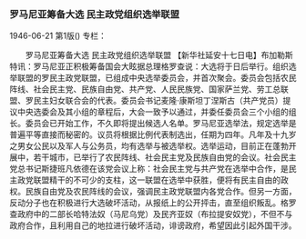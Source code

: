 ### 罗马尼亚筹备大选  民主政党组织选举联盟

1946-06-21
第1版()
专栏：

　　罗马尼亚筹备大选
    民主政党组织选举联盟
    【新华社延安十七日电】布加勒斯特讯：罗马尼亚正积极筹备国会大眩据总理格罗查说：大选将于日后举行。组织选举联盟的罗民主政党联盟，已组成中央选举委员会，并首次聚会。委员会包括农民阵线、社会民主党、民族自由党、共产党、人民民族党、国家萨兰党、劳工总联盟、罗民主妇女联合会的代表。委员会书记麦隆·康斯坦丁涅斯古（共产党员）提议中央选委会及其小组的章程后，大会一致予以通过，并委任委员会三个小组的组长。委员会已开始工作，不久即将提出候选人名单。罗马尼亚选举法，规定选举是普遍平等直接而秘密的。议员将根据比例代表制选出，任期为四年。凡年及十九岁之男女公民以及军人与公务员，均有选举与被选举权。选举运动，目前正在蓬勃开展中，若干城市，已举行了农民阵线、社会民主党及民族自由党的会议。社会民主党总书记斯捷班凡依德在该党会议上称：社会民主党与共产党在选举中合作，是民主政党联盟精干的不可少的支柱，这一联盟在选举中获胜，便将有民主自由的政权。民族自由党及农民阵线的会议，强调民主政党联盟内各党合作。但另一方面，反动分子也在积极进行大选破坏活动，从报纸上的公开抨击，直至组织叛乱。格罗查政府中的二部长哈特法奴（马尼乌党）及民齐亚奴（布拉提安奴党），不但不与政府合作，且利用自己的地拉进行破坏活动，诽谤政府，希望因此引起外国干涉。
